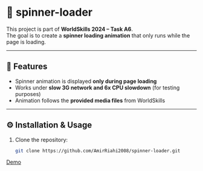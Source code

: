# 🎨 spinner-loader

This project is part of **WorldSkills 2024 – Task A6**.  
The goal is to create a **spinner loading animation** that only runs while the page is loading.

---

## 🚀 Features
- Spinner animation is displayed **only during page loading**
- Works under **slow 3G network and 6x CPU slowdown** (for testing purposes)
- Animation follows the **provided media files** from WorldSkills

---

## ⚙️ Installation & Usage
1. Clone the repository:
   ```bash
   git clone https://github.com/AmirRiahi2008/spinner-loader.git

[Demo](https://spinner-loader-omega.vercel.app/)
